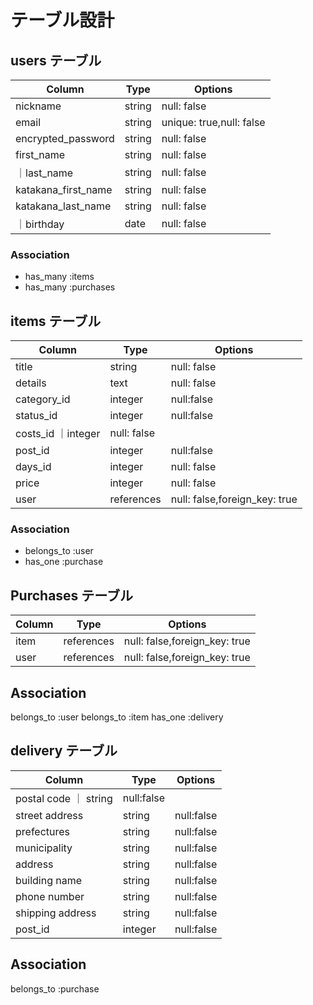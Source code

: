 # テーブル設計

## users テーブル

| Column   | Type   | Options     |
| -------- | ------ | ----------- |
| nickname     | string | null: false   |
| email        | string | unique: true,null: false |
| encrypted_password | string | null: false   |
|first_name  | string | null: false  |
｜last_name  | string | null: false  |
| katakana_first_name     | string | null: false   |
| katakana_last_name     | string | null: false   |
｜birthday | date | null: false   |




### Association

- has_many :items
- has_many :purchases
  

## items テーブル

| Column | Type   | Options     |
| ------ | ------ | ----------- |
| title         | string | null: false |
| details      | text | null: false|
|category_id       | integer| null:false
|status_id        | integer   |null:false |
|costs_id        ｜integer| null: false  |
|post_id          | integer| null:false|
|days_id          | integer | null: false|
| price          | integer | null: false
| user       | references  |  null: false,foreign_key: true|

### Association

- belongs_to :user
- has_one :purchase
  

## Purchases テーブル

| Column | Type   | Options     |
| ------ | ------ | ----------- |
| item  | references |  null: false,foreign_key: true |
| user| references |  null: false,foreign_key: true |



  ## Association

  belongs_to :user
  belongs_to :item
  has_one :delivery

  ## delivery テーブル


| Column | Type   | Options     |
| ------ | ------ | ----------- |
|postal code     ｜ string | null:false|
|street address  | string | null:false|
|prefectures     | string | null:false|
|municipality    | string | null:false|
|address         |string | null:false|
|building name   | string | null:false|
|phone number    | string | null:false|
|shipping address | string | null:false|
|post_id          | integer| null:false|

## Association

  belongs_to :purchase